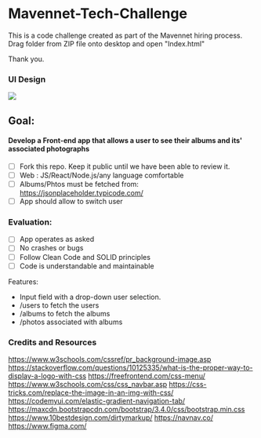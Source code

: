 # Mavennet-Tech-Challenge
This is a code challenge created as part of the Mavennet hiring process.
Drag folder from ZIP file onto desktop and open "Index.html"

Thank you.
### UI Design 

![](https://github.com/nruppatel133/Mavennet-Tech-Challenge/blob/master/assets/img/UI.PNG)


## Goal:

#### Develop a Front-end app that allows a user to see their albums and its' associated photographs

- [ ] Fork this repo. Keep it public until we have been able to review it.
- [ ] Web : JS/React/Node.js/any language comfortable
- [ ] Albums/Phtos must be fetched from: https://jsonplaceholder.typicode.com/
- [ ] App should allow to switch user

### Evaluation:
- [ ] App operates as asked
- [ ] No crashes or bugs
- [ ] Follow Clean Code and SOLID principles
- [ ] Code is understandable and maintainable

Features: 
- Input field with a drop-down user selection.
- /users to fetch the users
- /albums to fetch the albums
- /photos associated with albums

### Credits and Resources
https://www.w3schools.com/cssref/pr_background-image.asp
https://stackoverflow.com/questions/10125335/what-is-the-proper-way-to-display-a-logo-with-css
https://freefrontend.com/css-menu/
https://www.w3schools.com/css/css_navbar.asp
https://css-tricks.com/replace-the-image-in-an-img-with-css/
https://codemyui.com/elastic-gradient-navigation-tab/
https://maxcdn.bootstrapcdn.com/bootstrap/3.4.0/css/bootstrap.min.css
https://www.10bestdesign.com/dirtymarkup/
https://navnav.co/
https://www.figma.com/
